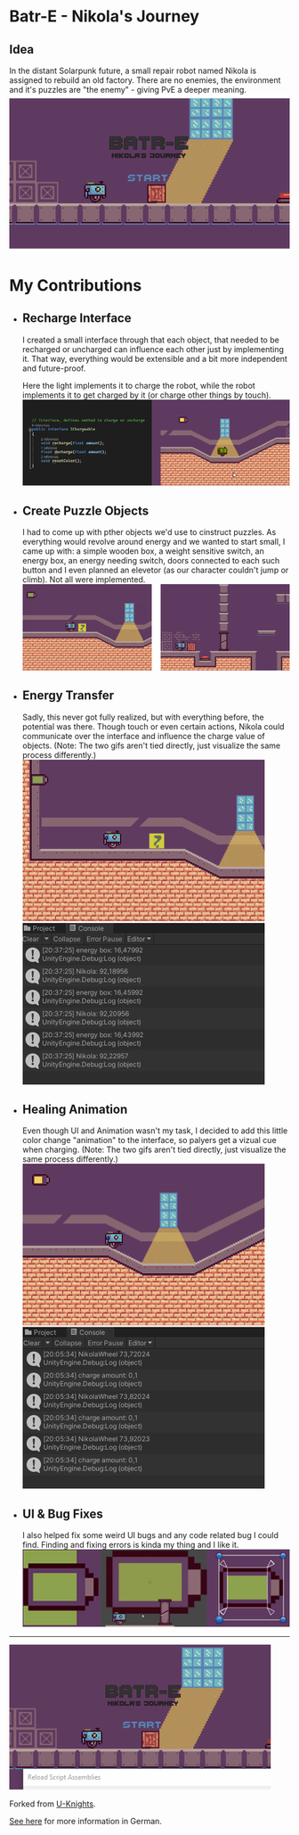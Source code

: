# Batr-E - Nikola's Journey

## Idea

In the distant Solarpunk future, a small repair robot named Nikola is assigned to rebuild an old factory. There are no enemies, the environment and it's puzzles are "the enemy" - giving PvE a deeper meaning.
![NightLifeDrive Title](./images/Batr-E_Title.png)

# My Contributions

- ## Recharge Interface

    I created a small interface through that each object, that needed to be recharged or uncharged can influence each other just by implementing it. That way, everything would be extensible and a bit more independent and future-proof.

    Here the light implements it to charge the robot, while the robot implements it to get charged by it (or charge other things by touch).
    ![Interface & Charging process](./images/ChargeInterface.png)

- ## Create Puzzle Objects
    I had to come up with pther objects we'd use to cinstruct puzzles. As everything would revolve around energy and we wanted to start small, I came up with: a simple wooden box, a weight sensitive switch, an energy box, an energy needing switch, doors connected to each such button and I even planned an elevetor (as our character couldn't jump or climb). Not all were implemented.
    ![Object Collection](./images/ObjectCollection.png)

- ## Energy Transfer
    Sadly, this never got fully realized, but with everything before, the potential was there. Though touch or even certain actions, Nikola could communicate over the interface and influence the charge value of objects. (Note: The two gifs aren't tied directly, just visualize the same process differently.)
    ![Charging the Box](./images/box1.gif)![Showing energy value](./images/box2.gif)

- ## Healing Animation
    Even though UI and Animation wasn't my task, I decided to add this little color change "animation" to the interface, so palyers get a vizual cue when charging. (Note: The two gifs aren't tied directly, just visualize the same process differently.)
    ![Glowing Materials First & Final](./images/recharge1.gif)![Glowing Materials First & Final](./images/recharge2.gif)

- ## UI & Bug Fixes
    I also helped fix some weird UI bugs and any code related bug I could find. Finding and fixing errors is kinda my thing and I like it.
    ![UI Fixes](./images/UI_Fix.png)

---
![NightLifeDrive Gif animation](./images/Batr-E_show.gif)

Forked from [U-Knights](https://github.com/U-Knights).

[See here](https://github.com/U-Knights/U-Knights/blob/main/Batr-E.md) for more information in German.